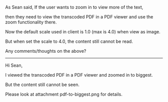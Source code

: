 As Sean said, If the user wants to zoom in to view more of the text,

then they need to view the transcoded PDF in a PDF viewer and use the zoom functionality there.

Now the default scale used in client is 1.0 (max is 4.0) when view as image.

But when set the scale to 4.0, the content still cannot be read.

Any comments/thoughts on the above?

-----------------------------------------

Hi Sean, 

I viewed the transcoded PDF in a PDF viewer and zoomed in to biggest.

But the content still cannot be seen.

Please look at attachment pdf-to-biggest.png for details.
